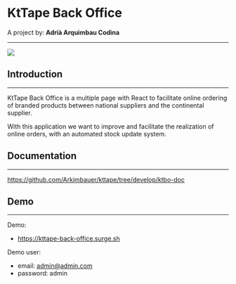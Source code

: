 # KtTape Back Office
A project by:
    **Adrià Arquimbau Codina**

---


![](https://kttape.es/wp-content/uploads/2019/02/Logo-sense-fons-dreta-blanc.png)

## **Introduction**
---
KtTape Back Office is a multiple page with React to facilitate online ordering of branded products between national suppliers and the continental supplier.

With this application we want to improve and facilitate the realization of online orders, with an automated stock update system.

## **Documentation**
---

https://github.com/Arkimbauer/kttape/tree/develop/ktbo-doc

## **Demo**
---

Demo: 
+ https://kttape-back-office.surge.sh

Demo user:
+ email: admin@admin.com
+ password: admin